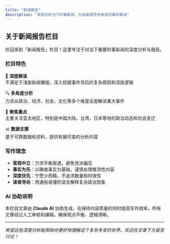 ```yaml
---
title: "新闻报告"
description: "深度分析当下时事新闻，为读者提供多角度的事件解读"
---
```


## 关于新闻报告栏目

欢迎来到「新闻报告」栏目！这里专注于对当下重要时事新闻的深度分析与报告。

### 栏目特色

📰 **深度解读**  
不满足于浅层新闻播报，深入挖掘事件背后的复杂原因和深层逻辑

🔍 **多角度分析**  
力求从政治、经济、社会、文化等多个维度全面解读重大事件

🎯 **聚焦重点**  
主要关注亚太地区，特别是中国大陆、台湾、日本等地的政治动态和社会变迁

📊 **数据支撑**  
基于可靠数据和资料，提供有据可查的分析内容

### 写作理念

- **客观中立**：力求平衡报道，避免党派偏见
- **事实为先**：以确凿事实为基础，谨慎处理推测性内容  
- **深度优先**：宁愿少而精，不追求数量和时效性
- **读者导向**：用通俗易懂的语言解释复杂政治现象

### AI 协助说明

本栏目文章由 **Claude AI** 协助生成，在保持内容质量的同时提高写作效率。所有文章经过人工审核和编辑，确保观点平衡、逻辑清晰。

---

*希望这些深度分析能帮助你更好地理解这个复杂多变的世界。欢迎在文章下方留言讨论！*
